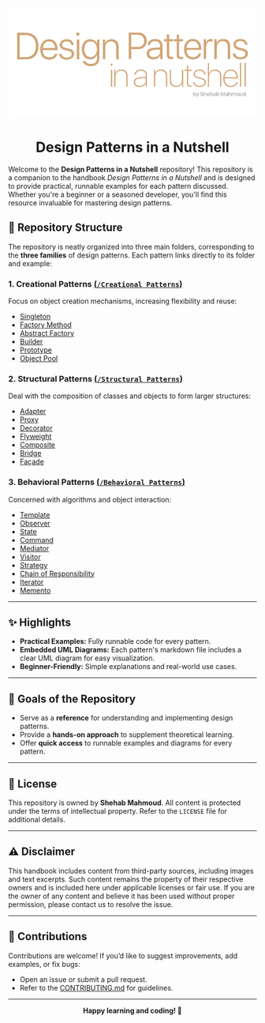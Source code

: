 <div align='center'>
<a href="https://github.com/dizzydroid/DesignPatternsNutshell">
    <img alt="DesignPatternsNutshell Logo" src="headerimg.png" width="1000">
</a>
  <h1>Design Patterns in a Nutshell</h1>
</div>

Welcome to the **Design Patterns in a Nutshell** repository! This repository is a companion to the handbook _Design Patterns in a Nutshell_ and is designed to provide practical, runnable examples for each pattern discussed. Whether you're a beginner or a seasoned developer, you'll find this resource invaluable for mastering design patterns.

## 📂 Repository Structure

The repository is neatly organized into three main folders, corresponding to the **three families** of design patterns. Each pattern links directly to its folder and example:

### **1. Creational Patterns** [(`/Creational Patterns`)](./Creational%20Patterns)
Focus on object creation mechanisms, increasing flexibility and reuse:
- [Singleton](./Creational%20Patterns/singleton)
- [Factory Method](./Creational%20Patterns/factory-method)
- [Abstract Factory](./Creational%20Patterns/abstract-factory)
- [Builder](./Creational%20Patterns/builder)
- [Prototype](./Creational%20Patterns/prototype)
- [Object Pool](./Creational%20Patterns/object-pool)

### **2. Structural Patterns** [(`/Structural Patterns`)](./Structural%20Patterns)
Deal with the composition of classes and objects to form larger structures:
- [Adapter](./Structural%20Patterns/adapter)
- [Proxy](./Structural%20Patterns/proxy)
- [Decorator](./Structural%20Patterns/decorator)
- [Flyweight](./Structural%20Patterns/flyweight)
- [Composite](./Structural%20Patterns/composite)
- [Bridge](./Structural%20Patterns/bridge)
- [Façade](./Structural%20Patterns/facade)

### **3. Behavioral Patterns** [(`/Behavioral Patterns`)](./Behavioral%20Patterns)
Concerned with algorithms and object interaction:
- [Template](./Behavioral%20Patterns/template)
- [Observer](./Behavioral%20Patterns/observer)
- [State](./Behavioral%20Patterns/state)
- [Command](./Behavioral%20Patterns/command)
- [Mediator](./Behavioral%20Patterns/mediator)
- [Visitor](./Behavioral%20Patterns/visitor)
- [Strategy](./Behavioral%20Patterns/strategy)
- [Chain of Responsibility](./Behavioral%20Patterns/chain-of-responsibility)
- [Iterator](./Behavioral%20Patterns/iterator)
- [Memento](./Behavioral%20Patterns/memento)

---

## ✨ Highlights

- **Practical Examples:** Fully runnable code for every pattern.
- **Embedded UML Diagrams:** Each pattern's markdown file includes a clear UML diagram for easy visualization.
- **Beginner-Friendly:** Simple explanations and real-world use cases.

---

## 🎯 Goals of the Repository

- Serve as a **reference** for understanding and implementing design patterns.
- Provide a **hands-on approach** to supplement theoretical learning.
- Offer **quick access** to runnable examples and diagrams for every pattern.

---

## 📜 License

This repository is owned by **Shehab Mahmoud**. All content is protected under the terms of intellectual property. Refer to the `LICENSE` file for additional details.

---

## ⚠ Disclaimer 
This handbook includes content from third-party sources, including images and text excerpts. 
Such content remains the property of their respective owners and is included here under 
applicable licenses or fair use. If you are the owner of any content and believe it has been 
used without proper permission, please contact us to resolve the issue.

---

## 🤝 Contributions

Contributions are welcome! If you’d like to suggest improvements, add examples, or fix bugs:
- Open an issue or submit a pull request.
- Refer to the [CONTRIBUTING.md](CONTRIBUTING.md) for guidelines.

---
<div align='center'>
  <b> Happy learning and coding! 🚀</b>
</div>
